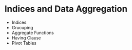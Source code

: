# Indices and Data Aggregation
- Indices
- Gruouping
- Aggregate Functions
- Having Clause
- Pivot Tables
